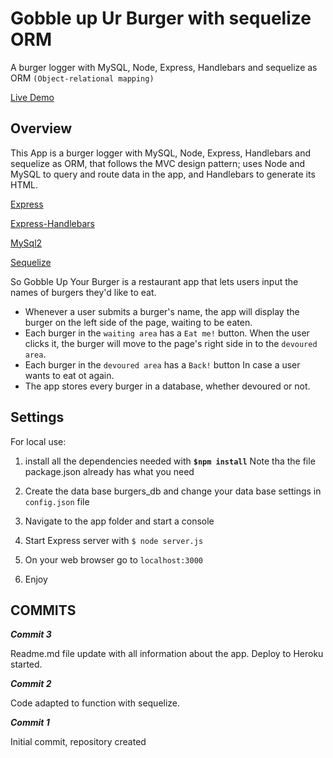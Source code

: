 # Gobble up Ur Burger with sequelize ORM
A burger logger with MySQL, Node, Express, Handlebars and sequelize as  ORM `(Object-relational mapping)`


[Live Demo](https://burgersqlize.herokuapp.com/)


## Overview

This App is a burger logger with MySQL, Node, Express, Handlebars and sequelize as  ORM, that follows the MVC design pattern; uses Node and MySQL to query and route data in  the app, and Handlebars to generate its HTML. 

[Express](https://www.npmjs.com/package/express)

[Express-Handlebars](https://www.npmjs.com/package/express-handlebars)

[MySql2](https://www.npmjs.com/package/mysql2)

[Sequelize](https://www.npmjs.com/package/sequelize)


So Gobble Up Your Burger is a restaurant app that lets users input the names of burgers they'd like to eat. 

* Whenever a user submits a burger's name, the app will display the burger on the left side of the page, waiting to be eaten. 
* Each burger in the `waiting area` has a `Eat me!` button. When the user clicks it, the burger will move to the page's right side in to the `devoured area`.
* Each burger in the `devoured area` has a `Back!` button In case a user wants to eat ot again.
* The app stores every burger in a database, whether devoured or not.


## Settings

For local use:

1. install all the dependencies needed with **`$npm install`**  Note tha the file package.json already has what you need

2. Create the data base burgers_db and change your data base settings in `config.json` file

3. Navigate to the app folder and start a console

4. Start Express server with `$ node server.js`

5. On your web browser go to `localhost:3000`

6. Enjoy




## COMMITS

**_Commit 3_**

Readme.md file update with all information about the app. Deploy to Heroku started.

**_Commit 2_**

Code adapted to function with sequelize.



**_Commit 1_**

Initial commit, repository created
